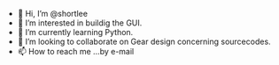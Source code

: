- 👋 Hi, I’m @shortlee
- 👀 I’m interested in buildig the GUI.
- 🌱 I’m currently learning Python.
- 💞️ I’m looking to collaborate on Gear design concerning sourcecodes.
- 📫 How to reach me ...by e-mail

<!---
shortlee/shortlee is a ✨ special ✨ repository because its `README.md` (this file) appears on your GitHub profile.
You can click the Preview link to take a look at your changes.
--->
